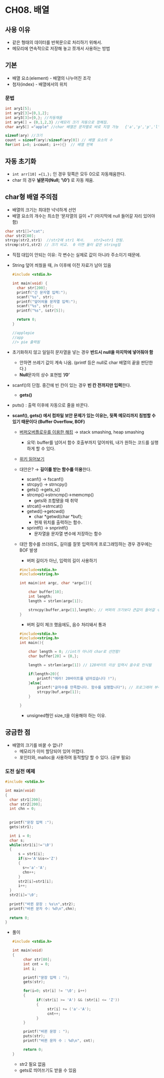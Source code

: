 # CH08. 배열

## 사용 이유

- 같은 형태의 데이터를 반복문으로 처리하기 위해서.
- 메모리에 연속적으로 저장해 놓고 쪼개서 사용하는 방법

## 기본

- 배열 요소(element) - 배열의 나누어진 조각
- 첨자(index) - 배열에서의 위치

### 문법

```c
int ary1[5];
int ary2[3]={0,1,2};
int ary3[3]={0,}; //자동채움
int ary4[] = {0,1,2,3} //메모리 크기 자동으로 정해짐.
char ary5[] ="apple" //char 배열은 문자열로 바로 지정 가능   {'a','p','p','l','e'} 와 같음

sizeof(ary) //크기
count = sizeof(ary)/sizeof(ary[0]) // 배열 요소의 수
for(int i=0; i<count; i++){}  // 배열 반복

```

## 자동 초기화

- `int arr[10] ={1,};` 인 경우 뒷쪽은 모두 0으로 자동채움한다.
- char 의 경우 **널문자(Null; ’\0’)** 로 자동 채움.

## char형 배열 주의점

- 배열의 크기는 최대한 넉넉하게 선언
- 배열 요소의 개수는 최소한 ‘문자열의 길이 +1’   (마지막에 null 들어갈 자리 있어야 함)

```c
char str1[]="cat";
char str2[80];
strcpy(str2,str1)  //str2에 str1 복사.    str2=str1 안됨.
strcmp(str1,str2) // 크기 비교.  0 이면 둘이 같은 string임
```

- 직접 대입이 안되는 이유:  각 변수는 실제로 값이 아니라 주소이기 때문에.
- String 덮어 씌웠을 때, /n 이후에 이전 자료가 남아 있음
    
    ```c
    #include <stdio.h>
    
    int main(void) {
      char str[200];
      printf("긴 문자열 입력:");
      scanf("%s", str);
      printf("덮어씌울 문자열 입력:");
      scanf("%s", str);
      printf("%s", &str[5]);
    
      return 0;
    }
    
    //applepie
    //app
    //> pie 출력됨
    ```
    
- 초기화하지 않고 일일히 문자열을 넣는 경우 **반드시 null을 마지막에 넣어줘야 함**
    - 안하면 쓰레기 값이 계속 나옴. (printf 등은 null로 char 배열의 끝을 판단한다.)
    - **Null**문자의 상수 표현법  **‘/0’**
- scanf()의 단점. 중간에 빈 칸이 있는 경우 **빈 칸 전까지만 입력**한다.
    - **gets()**
- puts() : 출력 이후에 자동으로 줄을 바꾼다.
- **scanf(), gets() 에서 컴파일 보안 문제가 있는 이유는, 뒷쪽 메모리까지 침범할 수 있기 때문이다 (Buffer Overflow, BOF)**
    - [버퍼오버플로우를 이용한 해킹](https://kaspyx.tistory.com/2) → stack smashing, heap smashing
        - 요약: buffer를 넘어서 함수 호출부까지 덮어씌워, 내가 원하는 코드를 실행하게 할 수 있다.
    - [위키 읽어보기](https://en.wikipedia.org/wiki/Buffer_overflow)
    - 대안은? → **길이를 받는 함수를 이용**한다.
        - scanf() → fscanf()
        - strcpy() → strncpy()
        - gets() →gets_s()
        - strcmp()→strncmp()→memcmp()
            - gets와 조합됐을 때 취약
        - strcat()→strncat()
        - getwd()→getcwd()
            - char *getwd(char *buf);
            - 현재 위치를 출력하는 함수.
        - sprintf() → snprintf()
            - 문자열을 문자열 변수에 저장하는 함수
    - 대안 함수를 쓰더라도, 길이를 잘못 입력하게 프로그래밍하는 경우 경우에는 BOF 발생
        - 버퍼 길이가 아닌, 입력의 길이 사용하기
        
        ```c
        #include<stdio.h>
        #include<string.h>
        
        int main(int argc, char *argv[]){
        
        	char buffer[10];
        	int length;
        	length = strlen(argv[1]); 
        
        	strncpy(buffer,argv[1],length); // 버퍼의 크기보다 큰값이 들어갈 수 있음.
        }
        
        ```
        
        - 버퍼 길이 체크 했음에도, 음수 처리돼서 통과
        
        ```c
        #include<stdio.h>
        #include<string.h>
        int main(){
        
        	char length = 0; //int가 아니라 char로 선언함!
        	char buffer[20] = {0,};
        
        	length = strlen(argv[1]) // 128바이트 이상 입력시 음수로 인식됨
        
        	if(length>20){
        		printf("에러! 20바이트를 넘어섰습니다 !");
        	}else{
        		printf("글자수를 만족합니다. 함수를 실행합니다"); // 프로그래머 부주의
        		strcpy(buf,argv[1]);
        	}
        
        }
        ```
        
        - unsigned형인 size_t을 이용해야 하는 이유.

## 궁금한 점

- 배열의 크기를 바꿀 수 없나?
    - 메모리가 이미 할당되어 있어 어렵다.
    - 포인터와, malloc을 사용하여 동적할당 할 수 있다. (공부 필요)

### 도전 실전 예제

```c
#include <stdio.h>

int main(void)
{
  char str1[200];
  char str2[200];
  int chn = 0;
  
  
  printf("문장 입력 :");
  gets(str1);

  int i = 0;
  char s;
  while(str1[i]!='\0')
  {
      s = str1[i];
      if(s>='A'&&s<='Z')
      {
        s+='a'-'A';
        chn++;
      }
      str2[i]=str1[i];
      i++;
  }
  str2[i]='\0';
  
  printf("바뀐 문장 : %s\n",str2);
  printf("바뀐 문자 수: %d\n",chn);
  
  return 0;
}
```

- 풀이
    
    ```c
    #include <stdio.h>
    
    int main(void)
    {
         char str[80];
         int cnt = 0;
         int i;
    
         printf("문장 입력 : ");
         gets(str);
    
         for(i=0; str[i] != '\0'; i++)
         {
               if((str[i] >= 'A') && (str[i] <= 'Z'))
               {
                    str[i] += ('a'-'A');
                    cnt++;
               }
         }
    
         printf("바뀐 문장 : ");
         puts(str);
         printf("바뀐 문자 수 : %d\n", cnt);
    
         return 0;
    }
    ```
    
    - str2 필요 없음
    - gets로 띄어쓰기도 받을 수 있음